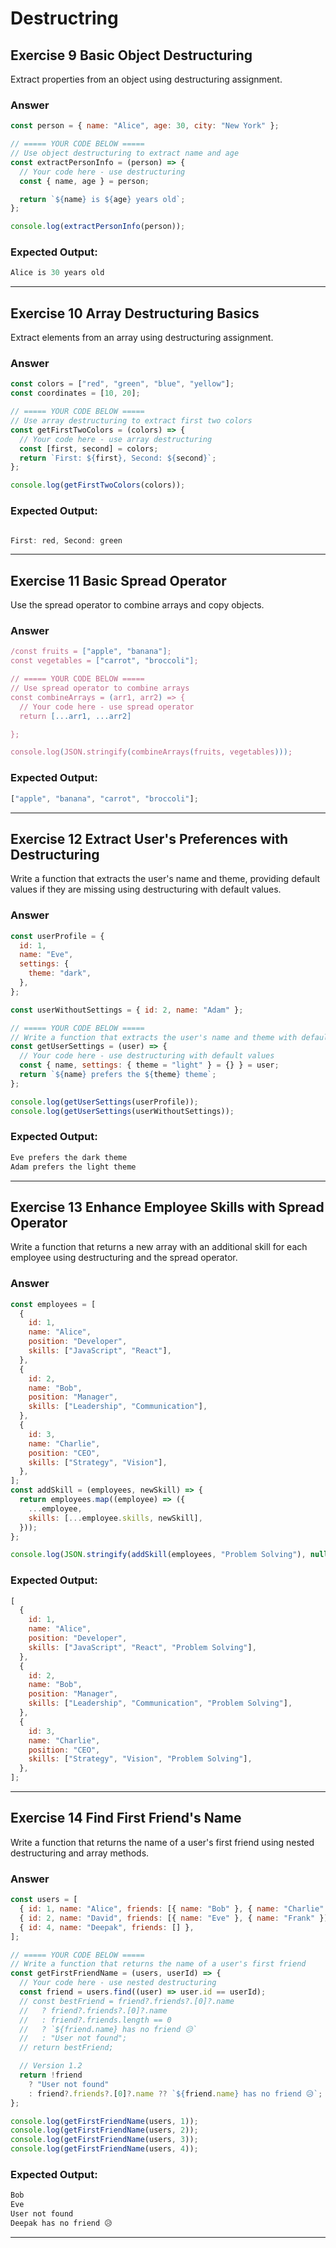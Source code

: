 # Destructring

## Exercise 9 Basic Object Destructuring

Extract properties from an object using destructuring assignment.

### Answer

```js
const person = { name: "Alice", age: 30, city: "New York" };

// ===== YOUR CODE BELOW =====
// Use object destructuring to extract name and age
const extractPersonInfo = (person) => {
  // Your code here - use destructuring
  const { name, age } = person;

  return `${name} is ${age} years old`;
};

console.log(extractPersonInfo(person));
```

### Expected Output:

```js
Alice is 30 years old
```

---

## Exercise 10 Array Destructuring Basics

Extract elements from an array using destructuring assignment.

### Answer

```js
const colors = ["red", "green", "blue", "yellow"];
const coordinates = [10, 20];

// ===== YOUR CODE BELOW =====
// Use array destructuring to extract first two colors
const getFirstTwoColors = (colors) => {
  // Your code here - use array destructuring
  const [first, second] = colors;
  return `First: ${first}, Second: ${second}`;
};

console.log(getFirstTwoColors(colors));
```

### Expected Output:

```js

First: red, Second: green

```

---

## Exercise 11 Basic Spread Operator

Use the spread operator to combine arrays and copy objects.

### Answer

```js
/const fruits = ["apple", "banana"];
const vegetables = ["carrot", "broccoli"];

// ===== YOUR CODE BELOW =====
// Use spread operator to combine arrays
const combineArrays = (arr1, arr2) => {
  // Your code here - use spread operator
  return [...arr1, ...arr2]

};

console.log(JSON.stringify(combineArrays(fruits, vegetables)));
```

### Expected Output:

```js
["apple", "banana", "carrot", "broccoli"];
```

---

## Exercise 12 Extract User's Preferences with Destructuring

Write a function that extracts the user's name and theme, providing default values if they are missing using destructuring with default values.

### Answer

```js
const userProfile = {
  id: 1,
  name: "Eve",
  settings: {
    theme: "dark",
  },
};

const userWithoutSettings = { id: 2, name: "Adam" };

// ===== YOUR CODE BELOW =====
// Write a function that extracts the user's name and theme with default values
const getUserSettings = (user) => {
  // Your code here - use destructuring with default values
  const { name, settings: { theme = "light" } = {} } = user;
  return `${name} prefers the ${theme} theme`;
};

console.log(getUserSettings(userProfile));
console.log(getUserSettings(userWithoutSettings));
```

### Expected Output:

```js
Eve prefers the dark theme
Adam prefers the light theme
```

---

## Exercise 13 Enhance Employee Skills with Spread Operator

Write a function that returns a new array with an additional skill for each employee using destructuring and the spread operator.

### Answer

```js
const employees = [
  {
    id: 1,
    name: "Alice",
    position: "Developer",
    skills: ["JavaScript", "React"],
  },
  {
    id: 2,
    name: "Bob",
    position: "Manager",
    skills: ["Leadership", "Communication"],
  },
  {
    id: 3,
    name: "Charlie",
    position: "CEO",
    skills: ["Strategy", "Vision"],
  },
];
const addSkill = (employees, newSkill) => {
  return employees.map((employee) => ({
    ...employee,
    skills: [...employee.skills, newSkill],
  }));
};

console.log(JSON.stringify(addSkill(employees, "Problem Solving"), null, 2));
```

### Expected Output:

```js
[
  {
    id: 1,
    name: "Alice",
    position: "Developer",
    skills: ["JavaScript", "React", "Problem Solving"],
  },
  {
    id: 2,
    name: "Bob",
    position: "Manager",
    skills: ["Leadership", "Communication", "Problem Solving"],
  },
  {
    id: 3,
    name: "Charlie",
    position: "CEO",
    skills: ["Strategy", "Vision", "Problem Solving"],
  },
];
```

---

## Exercise 14 Find First Friend's Name

Write a function that returns the name of a user's first friend using nested destructuring and array methods.

### Answer

```js
const users = [
  { id: 1, name: "Alice", friends: [{ name: "Bob" }, { name: "Charlie" }] },
  { id: 2, name: "David", friends: [{ name: "Eve" }, { name: "Frank" }] },
  { id: 4, name: "Deepak", friends: [] },
];

// ===== YOUR CODE BELOW =====
// Write a function that returns the name of a user's first friend
const getFirstFriendName = (users, userId) => {
  // Your code here - use nested destructuring
  const friend = users.find((user) => user.id == userId);
  // const bestFriend = friend?.friends?.[0]?.name
  //   ? friend?.friends?.[0]?.name
  //   : friend?.friends.length == 0
  //   ? `${friend.name} has no friend 😥`
  //   : "User not found";
  // return bestFriend;

  // Version 1.2
  return !friend
    ? "User not found"
    : friend?.friends?.[0]?.name ?? `${friend.name} has no friend 😥`;
};

console.log(getFirstFriendName(users, 1));
console.log(getFirstFriendName(users, 2));
console.log(getFirstFriendName(users, 3));
console.log(getFirstFriendName(users, 4));
```

### Expected Output:

```js
Bob
Eve
User not found
Deepak has no friend 😥
```

---
